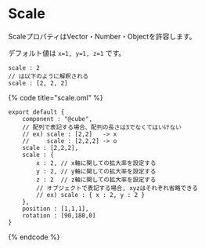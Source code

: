 # Scale

ScaleプロパティはVector・Number・Objectを許容します。

デフォルト値は `x=1, y=1, z=1` です。

```text
scale : 2
// は以下のように解釈される
scale : [2, 2, 2]
```

{% code title="scale.oml" %}
```text
export default {
    component : "@cube",
    // 配列で表記する場合、配列の長さは3でなくてはいけない
    // ex) scale : [2,2]   -> x
    //     scale : [2,2,2] -> o
    scale : [2,2,2],
    scale : {
        x : 2, // x軸に関しての拡大率を設定する
        y : 2, // y軸に関しての拡大率を設定する
        z : 2  // z軸に関しての拡大率を設定する
        // オブジェクトで表記する場合, xyzはそれぞれ省略できる
        // ex) scale : { x : 2, y : 2 }
    },
    position : [1,1,1],
    rotation : [90,180,0]
}
```
{% endcode %}

